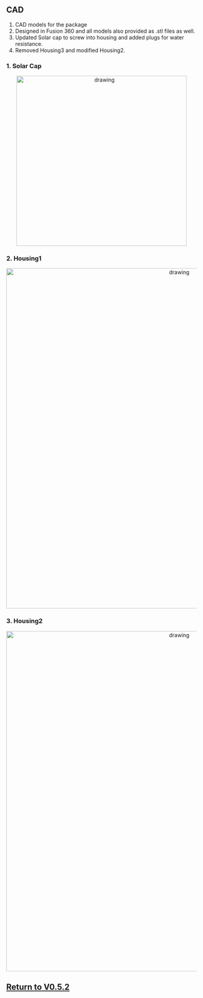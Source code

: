 ## CAD
1. CAD models for the package
1. Designed in Fusion 360 and all models also provided as .stl files as well.
1. Updated Solar cap to screw into housing and added plugs for water resistance.
1. Removed Housing3 and modified Housing2.


### 1. Solar Cap
<p align="center">
<img src="https://github.com/ARTS-Laboratory/Smart-Penetrometer-with-Edge-Computing-and-Intelligent-Embedded-Systems/assets/87868879/fc339a5a-07ed-407d-a183-1781f18dd331" alt="drawing" width="450"/>
</p>

### 2. Housing1
<p align="center">
<img src="https://github.com/ARTS-Laboratory/Smart-Penetrometer-with-Edge-Computing-and-Intelligent-Embedded-Systems/assets/87868879/a8ec73e7-2814-4ef1-8800-518d028c8a55" alt="drawing" width="900"/>
</p>

### 3. Housing2
<p align="center">
<img src="https://github.com/ARTS-Laboratory/Smart-Penetrometer-with-Edge-Computing-and-Intelligent-Embedded-Systems/assets/87868879/66bbd69f-4459-4216-97de-455c599cf788" alt="drawing" width="900"/>
</p>

## [Return to V0.5.2](https://github.com/ARTS-Laboratory/Smart-Penetrometer-with-Edge-Computing-and-Intelligent-Embedded-Systems/tree/main/V0/V0.5/V0.5.2)
